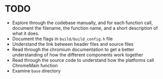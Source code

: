 # TODO

-   Explore through the codebase manually, and for each function call, document the filename, the function name, and a short description of what it does.
-   Document the flags in `build/build_config.h` file
-   Understand the link between header files and source files
-   Read through the chromium documentation to get a better understanding of how the different components work together
-   Read through the source code to understand how the platforms call ChromeMain function
-   Examine `base` directory
